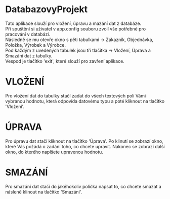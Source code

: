 # DatabazovyProjekt
Tato aplikace slouží pro vložení, úpravu a mazání dat z databáze.<br/>
Při spuštění si uživatel v app.config souboru zvolí vše potřebné pro pracování v databázi.<br/>
Následně se mu otevře okno s pěti tabulkami -> Zákazník, Objednávka, Položka, Výrobek a Výrobce.<br/>
Pod každým z uvedených tabulek jsou tři tlačítka -> Vložení, Úprava a Smazání dat z tabulky.<br/>
Vespod je tlačítko 'exit', které slouží pro zavření aplikace.<br/>
# VLOŽENÍ
Pro vložení dat do tabulky stačí zadat do všech textových polí Vámi vybranou hodnotu, která odpovída datovému typu a poté kliknout na tlačítko 'Vložení'.
# ÚPRAVA
Pro úpravu dat stačí kliknout na tlačítko 'Úprava'. Po klinutí se zobrazí okno, které Vás požádá o zadání toho, co chcete upravit. Nakonec se zobrazí další okno, do kterého napíšete upravenou hodnotu.
# SMAZÁNÍ
Pro smazání dat stačí do jakéhokoliv políčka napsat to, co chcete smazat a násleně klinout na tlačítko 'Smazání'.
